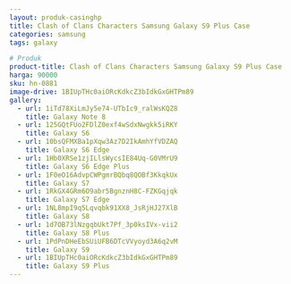 ```yaml
---
layout: produk-casinghp
title: Clash of Clans Characters Samsung Galaxy S9 Plus Case
categories: samsung
tags: galaxy

# Produk
product-title: Clash of Clans Characters Samsung Galaxy S9 Plus Case
harga: 90000
sku: hn-0881
image-drive: 1BIUpTHc0aiORcKdkcZ3bIdkGxGHTPm89
gallery:
  - url: 1iTd78XiLmJy5e74-UTbIc9_ralWsKQZ8
    title: Galaxy Note 8
  - url: 125GQtFUo2FDlZ0exf4wSdxNwgkk5iRKY
    title: Galaxy S6
  - url: 10bsQFMXBa1pXqw3Az7D2IkAmhYfVDZAQ
    title: Galaxy S6 Edge
  - url: 1Hb0XRSe1zjILlsWycsIE84Uq-G0VMrU9
    title: Galaxy S6 Edge Plus
  - url: 1F0eO16AdvpCWPgmrBQbq8QOBf3KkqkUx
    title: Galaxy S7
  - url: 1RkGX4GRm6O9abr5BgnznH8C-FZKGqjqk
    title: Galaxy S7 Edge
  - url: 1NL8mpI9q5Lqvqbk91XX8_JsRjHJ27XlB
    title: Galaxy S8
  - url: 1d7OB73lNzgqbUkt7Pf_3p0ksIVx-vii2
    title: Galaxy S8 Plus
  - url: 1PdPnDHeEbSUiUFB6DTcVVyoyd3A6q2vM
    title: Galaxy S9
  - url: 1BIUpTHc0aiORcKdkcZ3bIdkGxGHTPm89
    title: Galaxy S9 Plus
---
```

